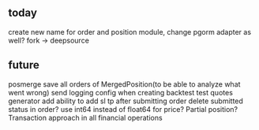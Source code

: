 ## today
create new name for order and position module, change pgorm adapter as well?
fork -> deepsource

## future
posmerge
    save all orders of MergedPosition(to be able to analyze what went wrong)
send logging config when creating backtest
test quotes generator
add ability to add sl tp after submitting order
delete submitted status in order?
use int64 instead of float64 for price?
Partial position?
Transaction approach in all financial operations